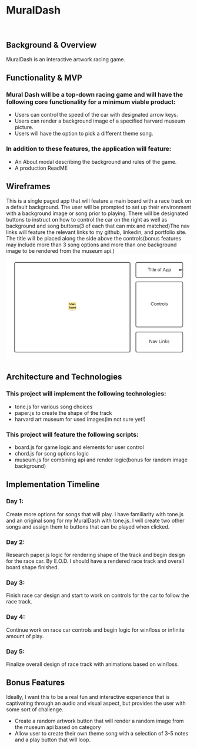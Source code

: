 
<body>
  <h1> MuralDash</h1>

  <br/>
  
  <h2>Background & Overview</h2>
  <p> 
   MuralDash is an interactive artwork racing game.
  </p>
  
  <h2>Functionality & MVP</h2>
  <p>
    <h3>Mural Dash will be a top-down racing game and will have the following core functionality for a minimum viable product:</h3>
    <ul>
      <li> Users can control the speed of the car with designated arrow keys.</li>
      <li> Users can render a background image of a specified harvard museum picture.</li>
      <li> Users will have the option to pick a different theme song.</li>
     </ul>
  </p>
  
  <p>
    <h3>In addition to these features, the application will feature:</h3>
    <ul>
      <li> An About modal describing the background and rules of the game. </li>
      <li> A production ReadME </li>
    </ul>
   </p>
  
  <h2>Wireframes</h2>
  <p>
    This is a single paged app that will feature a main board with a race track on a default background. The user will be prompted to set up their environment with a background image or song prior to playing. There will be designated buttons to instruct on how to control the car on the right as well as background and song buttons(3 of each that can mix and matched)The nav links will feature the relevant links to my github, linkedin, and portfolio site. The title will be placed along the side above the controls(bonus features may include more than 3 song options and more than one background image to be rendered from the museum api.)
  <br/>
    <img src="src/images/mural_melody_wireframe.png" width="700px">
  </p>
  
  <h2>Architecture and Technologies</h2>
  
  <p>
    <h3> This project will implement the following technologies:</h3>
      <ul>
        <li>tone.js for various song choices</li>
        <li>paper.js to create the shape of the track</li>
        <li>harvard art museum for used images(im not sure yet!)</li>
      </ul>
      <h3> This project will feature the following scripts:</h3>
      <ul>
        <li>board.js for game logic and elements for user control</li>
        <li>chord.js for song options logic </li>
        <li>museum.js for combining api and render logic(bonus for random image background)</li>
      </ul>
  </p>
  
  <h2>Implementation Timeline</h2>
    <h3> Day 1: </h3>
      <p>
        Create more options for songs that will play. I have familiarity with tone.js and an original song for my MuralDash with tone.js. I will create two other songs and assign them to buttons that can be played when clicked.
       </p>
    <h3> Day 2: </h3>
      <p> Research paper.js logic for rendering shape of the track and begin design for the race car. By E.O.D. I should have a rendered race track and overall board shape finished.
      </p>
     <h3> Day 3: </h3>
     <p> Finish race car design and start to work on controls for the car to follow the race track.</p>
     <h3> Day 4: </h3>
     <p> Continue work on race car controls and begin logic for win/loss or infinite amount of play.</p>
     <h3> Day 5: </h3>
     <p> Finalize overall design of race track with animations based on win/loss.</p>
     
  <h2> Bonus Features </h2>
    Ideally, I want this to be a real fun and interactive experience that is captivating through an audio and visual aspect, but provides the user with some sort of challenge. 
    <p>
      <ul>
        <li>Create a random artwork button that will render a random image from the museum api based on category</li>
        <li>Allow user to create their own theme song with a selection of 3-5 notes and a play button that will loop.</li>
      </ul>
    </p>
</body>
